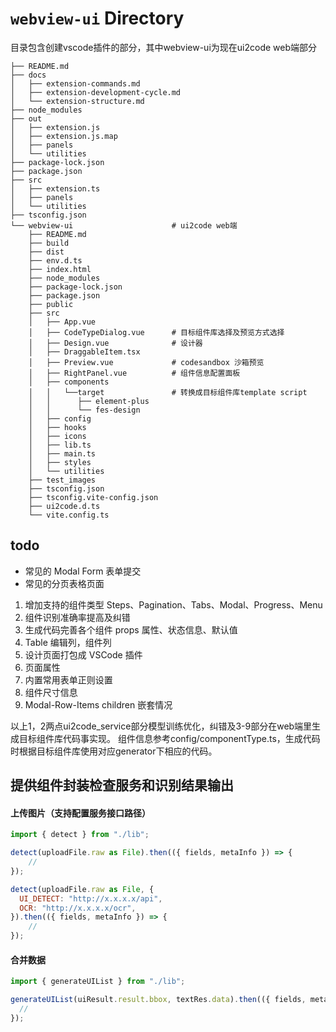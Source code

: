# `webview-ui` Directory
目录包含创建vscode插件的部分，其中webview-ui为现在ui2code web端部分
```
├── README.md
├── docs
│   ├── extension-commands.md
│   ├── extension-development-cycle.md
│   └── extension-structure.md
├── node_modules
├── out
│   ├── extension.js
│   ├── extension.js.map
│   ├── panels
│   └── utilities
├── package-lock.json
├── package.json
├── src
│   ├── extension.ts
│   ├── panels
│   └── utilities
├── tsconfig.json
└── webview-ui                      # ui2code web端
    ├── README.md
    ├── build
    ├── dist
    ├── env.d.ts
    ├── index.html
    ├── node_modules
    ├── package-lock.json
    ├── package.json
    ├── public
    ├── src
    │   ├── App.vue
    │   ├── CodeTypeDialog.vue      # 目标组件库选择及预览方式选择
    │   ├── Design.vue              # 设计器
    │   ├── DraggableItem.tsx
    │   ├── Preview.vue             # codesandbox 沙箱预览
    │   ├── RightPanel.vue          # 组件信息配置面板
    │   ├── components
    │   │   └──target               # 转换成目标组件库template script
    │   │      ├── element-plus
    │   │      └── fes-design
    │   ├── config
    │   ├── hooks
    │   ├── icons
    │   ├── lib.ts
    │   ├── main.ts
    │   ├── styles
    │   └── utilities
    ├── test_images
    ├── tsconfig.json
    ├── tsconfig.vite-config.json
    ├── ui2code.d.ts
    └── vite.config.ts
```
## todo

- 常见的 Modal Form 表单提交
- 常见的分页表格页面

1. 增加支持的组件类型 Steps、Pagination、Tabs、Modal、Progress、Menu
2. 组件识别准确率提高及纠错
3. 生成代码完善各个组件 props 属性、状态信息、默认值
4. Table 编辑列，组件列
5. 设计页面打包成 VSCode 插件
6. 页面属性
7. 内置常用表单正则设置
8. 组件尺寸信息
9. Modal-Row-Items children 嵌套情况

以上1，2两点ui2code_service部分模型训练优化，纠错及3-9部分在web端里生成目标组件库代码事实现。
组件信息参考config/componentType.ts，生成代码时根据目标组件库使用对应generator下相应的代码。


## 提供组件封装检查服务和识别结果输出

#### 上传图片（支持配置服务接口路径）

```js
import { detect } from "./lib";

detect(uploadFile.raw as File).then(({ fields, metaInfo }) => {
    //
});

detect(uploadFile.raw as File, {
  UI_DETECT: "http://x.x.x.x/api",
  OCR: "http://x.x.x.x/ocr",
}).then(({ fields, metaInfo }) => {
    //
});
```

#### 合并数据

```js
import { generateUIList } from "./lib";

generateUIList(uiResult.result.bbox, textRes.data).then(({ fields, metaInfo }) => {
  //
});
```
